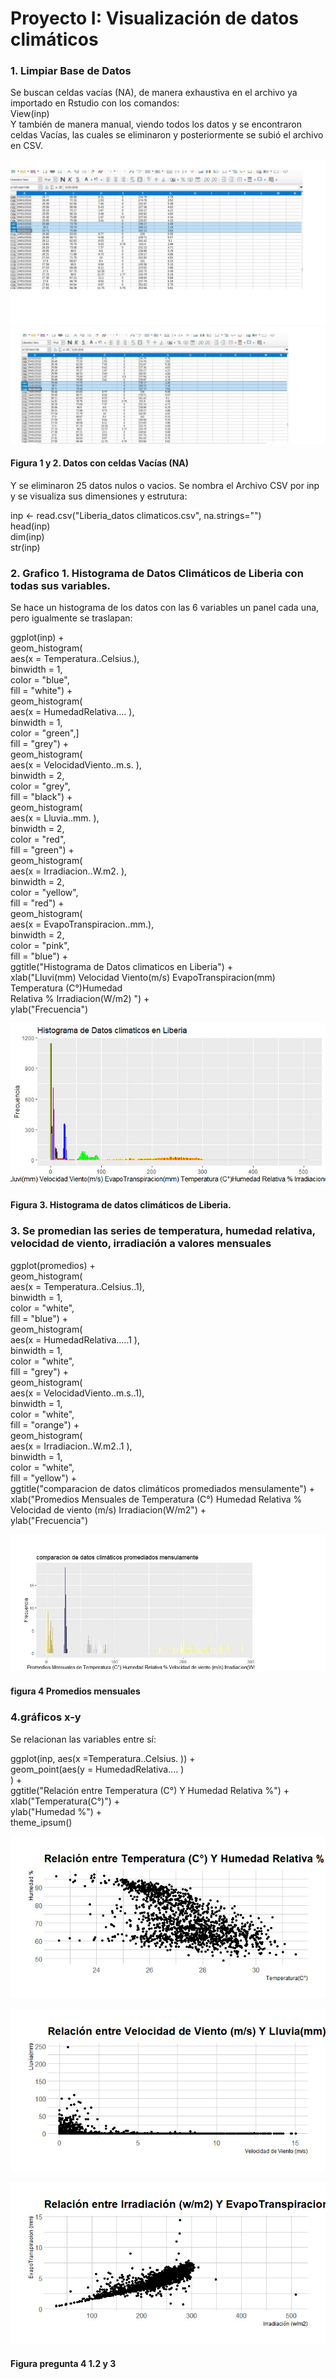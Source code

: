 # Proyecto I: Visualización de datos climáticos

### 1. Limpiar Base de Datos
Se buscan celdas vacías (NA), de manera exhaustiva en el archivo ya importado en Rstudio con los comandos:  
View(inp)     
Y también de manera manual, viendo todos los datos y se encontraron celdas Vacías, las cuales se eliminaron y posteriormente se subió el archivo en CSV.  


![](1.jpg)  
![](2.jpg) 
#### Figura 1 y 2. Datos con celdas Vacías  (NA)

Y se eliminaron 25 datos nulos o vacios.
Se nombra el Archivo CSV por inp y se visualiza sus dimensiones y estrutura:

inp <- read.csv("Liberia_datos climaticos.csv", na.strings="")   
head(inp)    
dim(inp)     
str(inp)       
 

### 2. Grafico 1. Histograma de Datos Climáticos de Liberia con todas sus variables. 

Se hace un histograma de los datos con las 6 variables un panel cada una, pero igualmente se traslapan:

ggplot(inp) +  
geom_histogram(  
aes(x = Temperatura..Celsius.),   
                 binwidth = 1,  
                 color = "blue",  
                 fill = "white") +   
  geom_histogram(   
    aes(x = HumedadRelativa....    ),  
                 binwidth = 1,   
                 color = "green",]    
                 fill = "grey") +    
  geom_histogram(    
    aes(x = VelocidadViento..m.s.  ),    
    binwidth = 2,  
    color = "grey",    
    fill = "black") +    
  geom_histogram(  
    aes(x = Lluvia..mm.            ),  
    binwidth = 2,   
    color = "red",  
    fill = "green") +  
  geom_histogram(  
    aes(x = Irradiacion..W.m2.     ),  
    binwidth = 2,   
    color = "yellow",  
    fill = "red") +   
  geom_histogram(  
    aes(x = EvapoTranspiracion..mm.),   
    binwidth = 2,  
    color = "pink",    
    fill = "blue") +  
  ggtitle("Histograma de Datos climaticos en Liberia") +  
  xlab("Lluvi(mm) Velocidad Viento(m/s) EvapoTranspiracion(mm) Temperatura (C°)Humedad  
Relativa % Irradiacion(W/m2)  ") +  
  ylab("Frecuencia")  
  
  
  
 ![](31.jpg)   
 
#### Figura 3. Histograma de datos climáticos de Liberia.


### 3. Se promedian las series de temperatura, humedad relativa, velocidad de viento, irradiación a valores mensuales 


ggplot(promedios) +  
  geom_histogram(   
    aes(x = Temperatura..Celsius..1),   
    binwidth = 1,   
    color = "white",   
    fill = "blue") +    
  geom_histogram(    
      aes(x = HumedadRelativa.....1  ),      
      binwidth = 1,      
      color = "white",         
      fill = "grey") +         
  geom_histogram(         
        aes(x = VelocidadViento..m.s..1),       
        binwidth = 1,         
        color = "white",       
        fill = "orange") +        
  geom_histogram(     
    aes(x = Irradiacion..W.m2..1   ),     
    binwidth = 1,     
    color = "white",      
    fill = "yellow") +      
  ggtitle("comparacion de datos climáticos promediados mensulamente") +        
  xlab("Promedios Mensuales de Temperatura (C°) Humedad Relativa % Velocidad de viento (m/s) Irradiacion(W/m2") +         
  ylab("Frecuencia")         

![](3.jpg)  

#### figura 4 Promedios mensuales




### 4.gráficos x-y 
Se relacionan las variables entre sí:

ggplot(inp, aes(x =Temperatura..Celsius.  )) +    
  geom_point(aes(y = HumedadRelativa....    )     
  ) +    
  ggtitle("Relación entre Temperatura (C°) Y Humedad Relativa %") +   
  xlab("Temperatura(C°)") +  
  ylab("Humedad %") +   
  theme_ipsum()  
  
  
  ![](41.jpg)   
  
  ![](42.jpg)    
  
  ![](43.jpg)  
#### Figura pregunta 4 1.2 y 3


